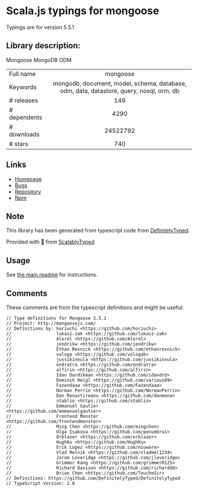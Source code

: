 
# Scala.js typings for mongoose

Typings are for version 5.5.1

## Library description:
Mongoose MongoDB ODM

|                    |                 |
| ------------------ | :-------------: |
| Full name          | mongoose |
| Keywords           | mongodb, document, model, schema, database, odm, data, datastore, query, nosql, orm, db |
| # releases         | 149 |
| # dependents       | 4290 |
| # downloads        | 24522792 |
| # stars            | 740 |

## Links
- [Homepage](http://mongoosejs.com)
- [Bugs](https://github.com/Automattic/mongoose/issues/new)
- [Repository](https://github.com/Automattic/mongoose)
- [Npm](https://www.npmjs.com/package/mongoose)
    


## Note
This library has been generated from typescript code from [DefinitelyTyped](https://definitelytyped.org).

Provided with :purple_heart: from [ScalablyTyped](https://github.com/oyvindberg/ScalablyTyped)

## Usage
See [the main readme](../../readme.md) for instructions.

## Comments

These comments are from the typescript definitions and might be useful:
```
// Type definitions for Mongoose 5.5.1
// Project: http://mongoosejs.com/
// Definitions by: horiuchi <https://github.com/horiuchi>
//                 lukasz-zak <https://github.com/lukasz-zak>
//                 Alorel <https://github.com/Alorel>
//                 jendrikw <https://github.com/jendrikw>
//                 Ethan Resnick <https://github.com/ethanresnick>
//                 vologa <https://github.com/vologab>
//                 jussikinnula <https://github.com/jussikinnula>
//                 ondratra <https://github.com/ondratra>
//                 alfirin <https://github.com/alfirin>
//                 Idan Dardikman <https://github.com/idandrd>
//                 Dominik Heigl <https://github.com/various89>
//                 Fazendaaa <https://github.com/Fazendaaa>
//                 Norman Perrin <https://github.com/NormanPerrin>
//                 Dan Manastireanu <https://github.com/danmana>
//                 stablio <https://github.com/stablio>
//                 Emmanuel Gautier <https://github.com/emmanuelgautier>
//                 Frontend Monster <https://github.com/frontendmonster>
//                 Ming Chen <https://github.com/mingchen>
//                 Olga Isakova <https://github.com/penumbra1>
//                 Orblazer <https://github.com/orblazer>
//                 HughKu <https://github.com/HughKu>
//                 Erik Lopez <https://github.com/niuware>
//                 Vlad Melnik <https://github.com/vladmel1234>
//                 Jarom Loveridge <https://github.com/jloveridge>
//                 Grimmer Kang <https://github.com/grimmer0125>
//                 Richard Davison <https://github.com/richarddd>
//                 Brian Chen <https://github.com/ToucheSir>
// Definitions: https://github.com/DefinitelyTyped/DefinitelyTyped
// TypeScript Version: 2.8

```

